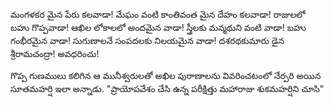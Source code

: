 ﻿మంగళకర మైన పేరు కలవాడా! మేఘం వంటి కాంతివంత మైన దేహం కలవాడా! రాజులలో బహు గొప్పవాడా! ఆఖిల లోకాలలో అందమైన వాడా! స్త్రీలకు మన్మథుని వంటి వాడా! బహు గంభీరమైన వాడా! సుగుణాలనే సంపదలకు నిలయమైన వాడా! దశరథకుమారు డైన శ్రీరామచంద్రా! అవధరించు! 

గొప్ప గుణములు కలిగిన ఆ మునీశ్వరులతో అఖిల పురాణాలను వివరించటంలో నేర్పరి అయిన సూతమహర్షి ఇలా అన్నాడు. "ప్రాయోపవేశం చేసి ఉన్న పరీక్షిత్తు మహారాజు శుకమహర్షిని చూసి" 

